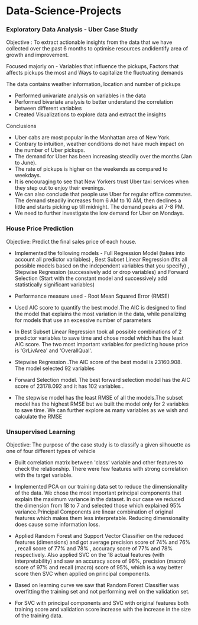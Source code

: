 # Data-Science-Projects
### Exploratory Data Analysis - Uber Case Study

Objective : To extract actionable insights from the data that we have collected over the past 6 months to optimise resources andidentify area of growth and improvement.

Focused majorly on - Variables that influence the pickups, Factors that affects pickups the most and Ways to capitalize the fluctuating demands

The data contains weather information, location and number of pickups

* Performed univariate analysis on variables in the data
* Performed bivariate analysis to better understand the correlation between different variables
* Created Visualizations to explore data and extract the insights

Conclusions
* Uber cabs are most popular in the Manhattan area of New York.    
* Contrary to intuition, weather conditions do not have much impact on the number of Uber pickups.
* The demand for Uber has been increasing steadily over the months (Jan to June).
* The rate of pickups is higher on the weekends as compared to weekdays.
* It is encouraging to see that New Yorkers trust Uber taxi services when they step out to enjoy their evenings.
* We can also conclude that people use Uber for regular office commutes. The demand steadily increases from 6 AM to 10 AM, then declines a little and starts picking up     till midnight. The demand peaks at 7-8 PM.
* We need to further investigate the low demand for Uber on Mondays.

### House Price Prediction

Objective: Predict the final sales price of each house.

* Implemented the following models - 
Full Regression Model (takes into account all predictor variables) , Best Subset Linear Regression (fits all possible models based on the independent variables that you specify) , Stepwise Regression (successively add or drop variables) and Forward Selection (Start with the constant model and successively add statistically significant variables)

* Performance measure used - Root Mean Squared Error (RMSE)

* Used AIC score to quantify the best model.The AIC is designed to find the model that explains the most variation in the data, while penalizing for models that use an excessive number of parameters 

* In Best Subset Linear Regression  took all possible combinations of 2 predictor variables to save time and chose model which has the least AIC score. The two most important variables for predicting house price is 'GrLivArea' and 'OverallQual'.

* Stepwise Regression .The AIC score of the best model is 23160.908. The model selected 92 variables

* Forward Selection model.  The best forward selection model has the AIC score of 23178.092 and it has 102 variables .

* The stepwise model has the least RMSE of all the models.The subset model has the highest RMSE but we built the model only for 2 variables to save time. We can further explore as many variables as we wish and calculate the RMSE

### Unsupervised Learning

Objective: The purpose of the case study is to classify a given silhouette as one of four different types of vehicle

* Built correlation matrix between 'class' variable and other features to check the relationship. There were few features with strong correlation with the target variable.

* Implemented PCA on our training data set to reduce the dimensionality of the data. We chose the most important principal components that explain the maximum variance in the dataset. In our case we reduced the dimension from 18 to 7 and selected those which explained 95% variance.Principal Components are linear combination of original features which makes them less interpretable. Reducing dimensionality does cause some information loss.

* Applied Random Forest and Support Vector Classifier on the reduced features (dimensions) and got average precision score of 74% and 76% , recall score of 77% and 78% , accuracy score of 77% and 78% respectively. Also applied SVC on the 18 actual features (with interpretability) and saw an accuracy score of 96%, precision (macro) score of 97% and recall (macro) score of 95%, which is a way better score then SVC when applied on principal components.

* Based on learning curve we saw that Random Forest Classifier was overfitting the training set and not performing well on the validation set.

* For SVC with principal components and SVC with original features both training score and validation score increase with the increase in the size of the training data.






